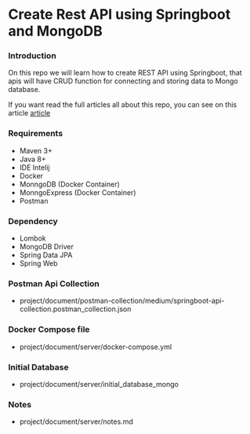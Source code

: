 # Create Rest API using Springboot and MongoDB

### Introduction
On this repo we will learn how to create REST API using Springboot, 
that apis will have CRUD function for connecting and storing data to Mongo database. 

If you want read the full articles all about this repo, 
you can see on this article [article](https://medium.com/towardsdev/create-rest-api-using-springboot-and-mongodb-385f981aa3af)

### Requirements
- Maven 3+
- Java 8+
- IDE Intelij
- Docker
- MonngoDB (Docker Container)
- MonngoExpress (Docker Container)
- Postman 

### Dependency
- Lombok
- MongoDB Driver
- Spring Data JPA
- Spring Web

### Postman Api Collection
- project/document/postman-collection/medium/springboot-api-collection.postman_collection.json

### Docker Compose file
- project/document/server/docker-compose.yml

### Initial Database
- project/document/server/initial_database_mongo

### Notes
- project/document/server/notes.md




